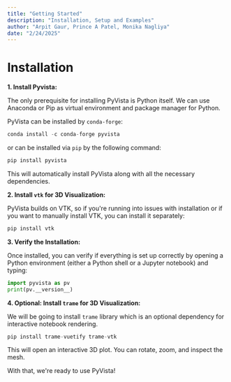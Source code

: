 ```yaml
---
title: "Getting Started"
description: "Installation, Setup and Examples"
author: "Arpit Gaur, Prince A Patel, Monika Nagliya"
date: "2/24/2025"
---
```


# Installation

**1. Install Pyvista:**

The only prerequisite for installing PyVista is Python itself. We can use Anaconda or Pip as virtual environment and package manager for Python.

PyVista can be installed by `conda-forge`:
```python
conda install -c conda-forge pyvista
```
or can be installed via `pip` by the following command:
```python
pip install pyvista
```
This will automatically install PyVista along with all the necessary dependencies.

**2. Install `vtk` for 3D Visualization:**

PyVista builds on VTK, so if you're running into issues with installation or if you want to manually install VTK, you can install it separately:
```python
pip install vtk
```

**3. Verify the Installation:**

Once installed, you can verify if everything is set up correctly by opening a Python environment (either a Python shell or a Jupyter notebook) and typing:
```python
import pyvista as pv
print(pv.__version__)
```

**4. Optional: Install `trame` for 3D Visualization:**

We will be going to install `trame` library which is an optional dependency for interactive notebook rendering.
```python
pip install trame-vuetify trame-vtk
```

This will open an interactive 3D plot. You can rotate, zoom, and inspect the mesh.

With that, we're ready to use PyVista!